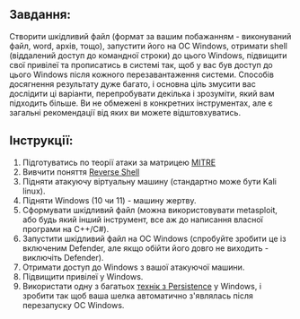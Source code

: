 ## Завдання:
Створити шкідливий файл (формат за вашим побажанням - виконуваний файл, word, архів, тощо), запустити його на ОС Windows, отримати shell (віддалений доступ до командної строки) до цього Windows, підвищити свої привілеї та прописатись в системі так, щоб у вас був доступ до цього Windows після кожного перезавантаження системи. Способів досягнення результату дуже багато, і основна ціль змусити вас дослідити ці варіанти, перепробувати декілька і зрозуміти, який вам підходить більше. Ви не обмежені в конкретних інструментах, але є загальні рекомендації від яких ви можете відштовхуватись.

## Інструкції:
1. Підготуватись по теорії атаки за матрицею [MITRE](https://attack.mitre.org/matrices/enterprise/)
2. Вивчити поняття [Reverse Shell](https://medium.com/@S3Curiosity/understanding-shell-reverse-shell-and-bind-shell-a-comprehensive-guide-6bad2169edbd)
3. Підняти атакуючу віртуальну машину (стандартно може бути Kali linux).
4. Підняти Windows (10 чи 11) - машину жертву.
5. Сформувати шкідливий файл (можна використовувати metasploit, або будь який інший інструмент, все аж до написання власної програми на C++/C#).
6. Запустити шкідливий файл на ОС Windows (спробуйте зробити це із включеним Defender, але якщо обійти його довго не виходить - виключіть Defender).
7. Отримати доступ до Windows з вашої атакуючої машини.
8. Підвищити привілеї у Windows.
9. Використати одну з багатьох [технік з Persistence](https://attack.mitre.org/matrices/enterprise/) у Windows, і зробити так щоб ваша шелка автоматично з'являлась після перезапуску ОС Windows.
